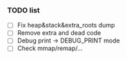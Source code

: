 ### TODO list

- [ ] Fix heap&stack&extra_roots dump
- [ ] Remove extra and dead code
- [ ] Debug print -> DEBUG_PRINT mode
- [ ] Check mmap/remap/...